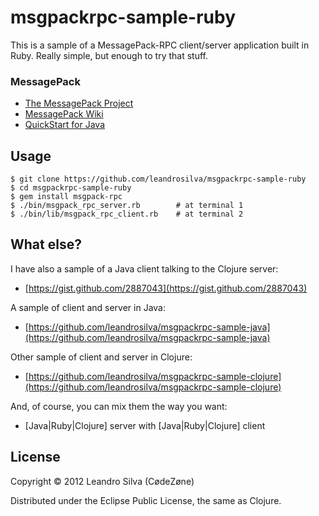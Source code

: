# msgpackrpc-sample-ruby

This is a sample of a MessagePack-RPC client/server application built in Ruby. Really simple, but enough to try that stuff.

### MessagePack

* [The MessagePack Project](http://msgpack.org)
* [MessagePack Wiki](http://wiki.msgpack.org/display/MSGPACK/Home)
* [QuickStart for Java](http://wiki.msgpack.org/display/MSGPACK/QuickStart+for+Java)

## Usage

    $ git clone https://github.com/leandrosilva/msgpackrpc-sample-ruby
    $ cd msgpackrpc-sample-ruby
    $ gem install msgpack-rpc
    $ ./bin/msgpack_rpc_server.rb        # at terminal 1
    $ ./bin/lib/msgpack_rpc_client.rb    # at terminal 2

## What else?

I have also a sample of a Java client talking to the Clojure server:

* [https://gist.github.com/2887043](https://gist.github.com/2887043)

A sample of client and server in Java:

* [https://github.com/leandrosilva/msgpackrpc-sample-java](https://github.com/leandrosilva/msgpackrpc-sample-java)

Other sample of client and server in Clojure:

* [https://github.com/leandrosilva/msgpackrpc-sample-clojure](https://github.com/leandrosilva/msgpackrpc-sample-clojure)

And, of course, you can mix them the way you want:

* [Java|Ruby|Clojure] server with [Java|Ruby|Clojure] client

## License

Copyright © 2012 Leandro Silva (CødeZøne)

Distributed under the Eclipse Public License, the same as Clojure.
